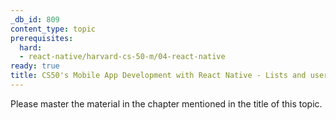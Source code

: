 ```yaml
---
_db_id: 809
content_type: topic
prerequisites:
  hard:
  - react-native/harvard-cs-50-m/04-react-native
ready: true
title: CS50's Mobile App Development with React Native - Lists and user input
---
```


Please master the material in the chapter mentioned in the title of this topic.